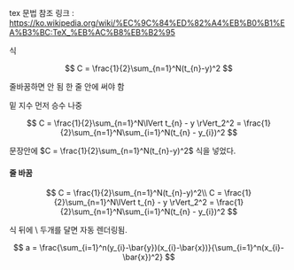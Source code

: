 tex 문법 참조 링크 : https://ko.wikipedia.org/wiki/%EC%9C%84%ED%82%A4%EB%B0%B1%EA%B3%BC:TeX_%EB%AC%B8%EB%B2%95

식

$$
C = \frac{1}{2}\sum_{n=1}^N(t_{n}-y)^2
$$


줄바꿈하면 안 됨 한 줄 안에 써야 함

밑 지수 먼저
승수 나중

$$
C = \frac{1}{2}\sum_{n=1}^N\lVert t_{n} - y \rVert_2^2 = \frac{1}{2}\sum_{n=1}^N\sum_{i=1}^N(t_{n} - y_{i})^2
$$


문장안에 $C = \frac{1}{2}\sum_{n=1}^N(t_{n}-y)^2$ 식을 넣었다.


#### 줄 바꿈
$$
C = \frac{1}{2}\sum_{n=1}^N(t_{n}-y)^2\\
C = \frac{1}{2}\sum_{n=1}^N\lVert t_{n} - y \rVert_2^2 = \frac{1}{2}\sum_{n=1}^N\sum_{i=1}^N(t_{n} - y_{i})^2
$$

식 뒤에 \\ 두개를 달면 자동 렌더링됨.


$$
a = \frac{\sum_{i=1}^n(y_{i}-\bar{y})(x_{i}-\bar{x})}{\sum_{i=1}^n(x_{i}-\bar{x})^2}
$$

